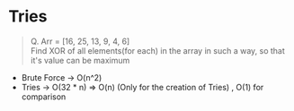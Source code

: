 # Tries

> Q. Arr = [16, 25, 13, 9, 4, 6]\
> Find XOR of all elements(for each) in the array in such a way, so that it's value can be maximum 


- Brute Force -> O(n^2)
- Tries -> O(32 * n) => O(n) (Only for the creation of Tries) , O(1) for comparison
